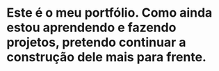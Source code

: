 # Este é o meu portfólio. Como ainda estou aprendendo e fazendo projetos, pretendo continuar a construção dele mais para frente.
